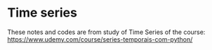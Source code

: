 # Time series

These notes and codes are from study of Time Series of the course: https://www.udemy.com/course/series-temporais-com-python/
